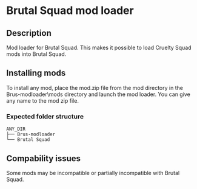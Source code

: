 # Brutal Squad mod loader

 ## Description
 Mod loader for Brutal Squad. This makes it possible to load Cruelty Squad mods into Brutal Squad.
 
 ## Installing mods
 To install any mod, place the mod.zip file from the mod directory in the Brus-modloader\mods directory and launch the mod loader. You can give any name to the mod zip file.
 
  ### Expected folder structure
    ANY_DIR
    ├── Brus-modloader                   
    └── Brutal Squad

 
 ## Compability issues
 Some mods may be incompatible or partially incompatible with Brutal Squad.